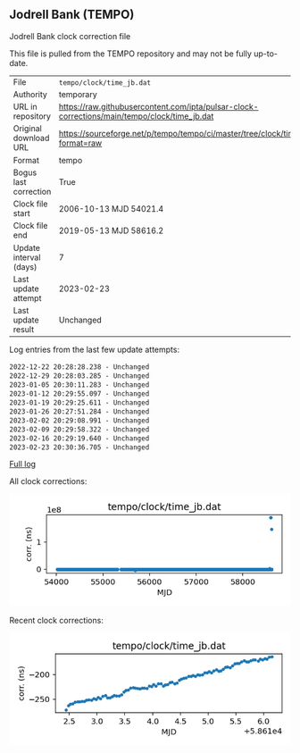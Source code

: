 
## Jodrell Bank (TEMPO)

Jodrell Bank clock correction file

This file is pulled from the TEMPO repository and may not be fully
up-to-date.

|     |     |
|:--- |:--- |
| File | `tempo/clock/time_jb.dat` |
| Authority | temporary |
| URL in repository | <https://raw.githubusercontent.com/ipta/pulsar-clock-corrections/main/tempo/clock/time_jb.dat> |
| Original download URL | <https://sourceforge.net/p/tempo/tempo/ci/master/tree/clock/time_jb.dat?format=raw> |
| Format | tempo |
| Bogus last correction | True |
| Clock file start | 2006-10-13 MJD 54021.4 |
| Clock file end | 2019-05-13 MJD 58616.2 |
| Update interval (days) | 7 |
| Last update attempt | 2023-02-23 |
| Last update result | Unchanged |

Log entries from the last few update attempts:
```
2022-12-22 20:28:28.238 - Unchanged
2022-12-29 20:28:03.285 - Unchanged
2023-01-05 20:30:11.283 - Unchanged
2023-01-12 20:29:55.097 - Unchanged
2023-01-19 20:29:25.611 - Unchanged
2023-01-26 20:27:51.284 - Unchanged
2023-02-02 20:29:08.991 - Unchanged
2023-02-09 20:29:58.322 - Unchanged
2023-02-16 20:29:19.640 - Unchanged
2023-02-23 20:30:36.705 - Unchanged
```
[Full log](https://raw.githubusercontent.com/ipta/pulsar-clock-corrections/main/log/tempo/clock/time_jb.dat.log)


All clock corrections:

![plot of all clock corrections](time_jb.dat.png "All corrections")

Recent clock corrections:

![plot of recent clock corrections](time_jb.dat.short.png "Recent corrections")

